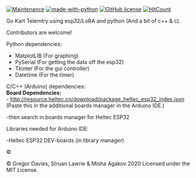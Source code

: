 [![Maintenance](https://img.shields.io/badge/Maintained%3F-yes-green.svg)](https://GitHub.com/Naereen/StrapDown.js/graphs/commit-activity) [![made-with-python](https://img.shields.io/badge/Made%20with-Python-1f425f.svg)](https://www.python.org/) [![GitHub license](https://img.shields.io/github/license/Naereen/StrapDown.js.svg)](https://github.com/Naereen/StrapDown.js/blob/master/LICENSE) [![HitCount](http://hits.dwyl.com/Gregor-Davies/Go-kart.svg)](http://hits.dwyl.com/Gregor-Davies/Go-kart)




Go Kart Telemtry using esp32/LoRA and python (And a bit of c++ & c).

Contributors are welcome!


Python dependencies:
- MatplotLIB (For graphing)
- PySerial (For getting the data off the esp32)
- Tkinter (For the gui controller)
- Datetime (For the timer)

C/C++ (Arduino) dependencies:                                                                                                                                 
           **Board Dependencies:**                                                                                                                           
                - http://resource.heltec.cn/download/package_heltec_esp32_index.json (Paste this in the additional boards manager in the Arduino IDE.)

-then search in boards manager for Heltec ESP32

Libraries needed for Arduino IDE:

-Heltec ESP32 DEV-boards (in library manager)

©


© Gregor Davies, Struan Lawrie & Misha Agakov 2020 Licensed under the MIT License.

